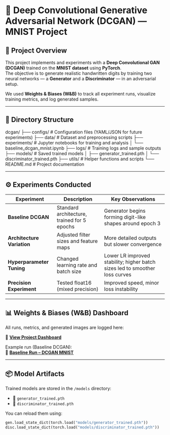 # 🧠 Deep Convolutional Generative Adversarial Network (DCGAN) — MNIST Project

## 🎯 Project Overview
This project implements and experiments with a **Deep Convolutional GAN (DCGAN)** trained on the **MNIST dataset** using **PyTorch**.  
The objective is to generate realistic handwritten digits by training two neural networks — a **Generator** and a **Discriminator** — in an adversarial setup.

We used **Weights & Biases (W&B)** to track all experiment runs, visualize training metrics, and log generated samples.

---

## 🧩 Directory Structure
dcgan/
├── configs/ # Configuration files (YAML/JSON for future experiments)
├── data/ # Dataset and preprocessing scripts
├── experiments/ # Jupyter notebooks for training and analysis
│ └── baseline_dcgan_mnist.ipynb
├── logs/ # Training logs and sample outputs
├── models/ # Saved trained models
│ ├── generator_trained.pth
│ └── discriminator_trained.pth
├── utils/ # Helper functions and scripts
└── README.md # Project documentation


---

## ⚙️ Experiments Conducted

| Experiment | Description | Key Observations |
|-------------|-------------|------------------|
| **Baseline DCGAN** | Standard architecture, trained for 5 epochs | Generator begins forming digit-like shapes around epoch 3 |
| **Architecture Variation** | Adjusted filter sizes and feature maps | More detailed outputs but slower convergence |
| **Hyperparameter Tuning** | Changed learning rate and batch size | Lower LR improved stability; higher batch sizes led to smoother loss curves |
| **Precision Experiment** | Tested float16 (mixed precision) | Improved speed, minor loss instability |

---

## 📊 Weights & Biases (W&B) Dashboard
All runs, metrics, and generated images are logged here:

🔗 **[View Project Dashboard](https://wandb.ai/namestesensei-self/dcgan-mnist)**

Example run (Baseline DCGAN):  
🔗 **[Baseline Run – DCGAN MNIST](https://wandb.ai/namestesensei-self/dcgan-mnist)**

---

## 📦 Model Artifacts
Trained models are stored in the `/models` directory:

- 🧠 `generator_trained.pth`
- 🧩 `discriminator_trained.pth`

You can reload them using:
```python
gen.load_state_dict(torch.load("models/generator_trained.pth"))
disc.load_state_dict(torch.load("models/discriminator_trained.pth"))

